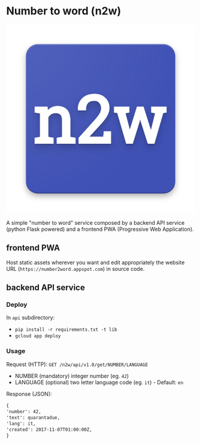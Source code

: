 # Number to word (n2w)

![n2w logo](logo.png)

A simple "number to word" service composed by a backend API service 
(python Flask powered) and a frontend PWA (Progressive Web Application).


## frontend PWA

Host static assets wherever you want and edit appropriately the website
URL (`https://number2word.appspot.com`) in source code.


## backend API service

### Deploy

In `api` subdirectory:
* `pip install -r requirements.txt -t lib`
* `gcloud app deploy`


### Usage

Request (HTTP):
`GET /n2w/api/v1.0/get/NUMBER/LANGUAGE`

* NUMBER (mandatory) integer number (eg. `42`)
* LANGUAGE (optional) two letter language code (eg. `it`) - Default: `en`

Response (JSON):
```
{
'number': 42,
'text': quarantadue,
'lang': it,
'created': 2017-11-07T01:00:00Z,
}
```
